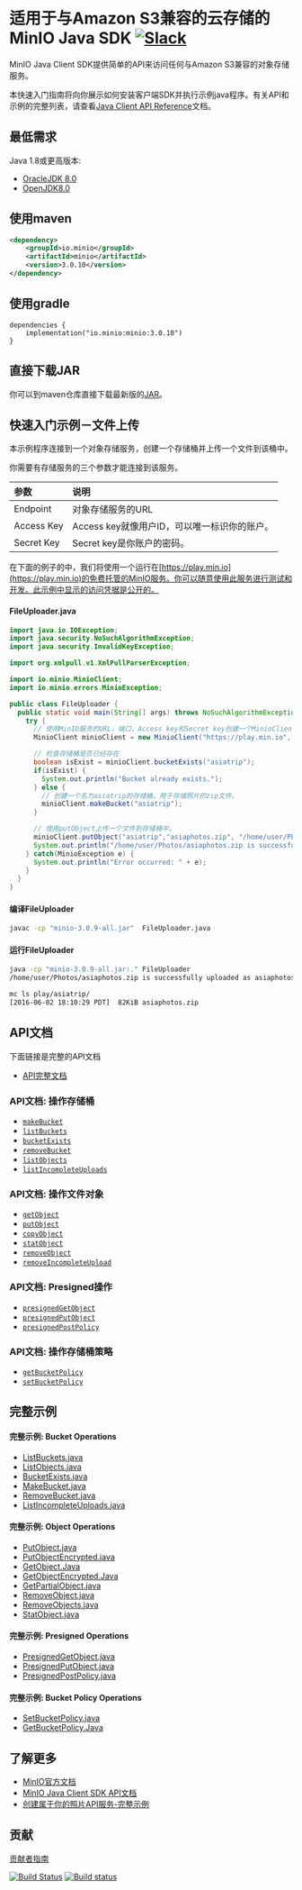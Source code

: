 # 适用于与Amazon S3兼容的云存储的MinIO Java SDK [![Slack](https://slack.min.io/slack?type=svg)](https://slack.min.io)

MinIO Java Client SDK提供简单的API来访问任何与Amazon S3兼容的对象存储服务。

本快速入门指南将向你展示如何安装客户端SDK并执行示例java程序。有关API和示例的完整列表，请查看[Java Client API Reference](https://min.io/docs/minio/linux/developers/java/API.html)文档。

## 最低需求
Java 1.8或更高版本:

* [OracleJDK 8.0](https://www.oracle.com/technetwork/java/javase/downloads/jdk8-downloads-2133151.html)
* [OpenJDK8.0](https://openjdk.java.net/install/)

## 使用maven
```xml
<dependency>
    <groupId>io.minio</groupId>
    <artifactId>minio</artifactId>
    <version>3.0.10</version>
</dependency>
```

## 使用gradle
```
dependencies {
    implementation("io.minio:minio:3.0.10")
}
```

## 直接下载JAR
你可以到maven仓库直接下载最新版的[JAR](https://repo1.maven.org/maven2/io/minio/minio/3.0.10/)。

## 快速入门示例－文件上传
本示例程序连接到一个对象存储服务，创建一个存储桶并上传一个文件到该桶中。

你需要有存储服务的三个参数才能连接到该服务。

| 参数     | 说明 |
| :------- | :------------ |
| Endpoint | 对象存储服务的URL |
| Access Key    | Access key就像用户ID，可以唯一标识你的账户。  |
| Secret Key     | Secret key是你账户的密码。    |


在下面的例子的中，我们将使用一个运行在[https://play.min.io](https://play.min.io)的免费托管的MinIO服务。你可以随意使用此服务进行测试和开发。此示例中显示的访问凭据是公开的。

#### FileUploader.java

```java
import java.io.IOException;
import java.security.NoSuchAlgorithmException;
import java.security.InvalidKeyException;

import org.xmlpull.v1.XmlPullParserException;

import io.minio.MinioClient;
import io.minio.errors.MinioException;

public class FileUploader {
  public static void main(String[] args) throws NoSuchAlgorithmException, IOException, InvalidKeyException, XmlPullParserException {
    try {
      // 使用MinIO服务的URL，端口，Access key和Secret key创建一个MinioClient对象
      MinioClient minioClient = new MinioClient("https://play.min.io", "Q3AM3UQ867SPQQA43P2F", "zuf+tfteSlswRu7BJ86wekitnifILbZam1KYY3TG");

      // 检查存储桶是否已经存在
      boolean isExist = minioClient.bucketExists("asiatrip");
      if(isExist) {
        System.out.println("Bucket already exists.");
      } else {
        // 创建一个名为asiatrip的存储桶，用于存储照片的zip文件。
        minioClient.makeBucket("asiatrip");
      }

      // 使用putObject上传一个文件到存储桶中。
      minioClient.putObject("asiatrip","asiaphotos.zip", "/home/user/Photos/asiaphotos.zip");
      System.out.println("/home/user/Photos/asiaphotos.zip is successfully uploaded as asiaphotos.zip to `asiatrip` bucket.");
    } catch(MinioException e) {
      System.out.println("Error occurred: " + e);
    }
  }
}
```

#### 编译FileUploader
```sh
javac -cp "minio-3.0.9-all.jar"  FileUploader.java
```

#### 运行FileUploader
```sh
java -cp "minio-3.0.9-all.jar:." FileUploader
/home/user/Photos/asiaphotos.zip is successfully uploaded as asiaphotos.zip to `asiatrip` bucket.

mc ls play/asiatrip/
[2016-06-02 18:10:29 PDT]  82KiB asiaphotos.zip
```

## API文档

下面链接是完整的API文档

* [API完整文档](https://min.io/docs/minio/linux/developers/java/API.html)

### API文档: 操作存储桶
* [`makeBucket`](https://min.io/docs/minio/linux/developers/java/API.html#makeBucket)
* [`listBuckets`](https://min.io/docs/minio/linux/developers/java/API.html#listBuckets)
* [`bucketExists`](https://min.io/docs/minio/linux/developers/java/API.html#bucketExists)
* [`removeBucket`](https://min.io/docs/minio/linux/developers/java/API.html#removeBucket)
* [`listObjects`](https://min.io/docs/minio/linux/developers/java/API.html#listObjects)
* [`listIncompleteUploads`](https://min.io/docs/minio/linux/developers/java/API.html#listIncompleteUploads)

### API文档: 操作文件对象
* [`getObject`](https://min.io/docs/minio/linux/developers/java/API.html#getObject)
* [`putObject`](https://min.io/docs/minio/linux/developers/java/API.html#putObject)
* [`copyObject`](https://min.io/docs/minio/linux/developers/java/API.html#copyObject)
* [`statObject`](https://min.io/docs/minio/linux/developers/java/API.html#statObject)
* [`removeObject`](https://min.io/docs/minio/linux/developers/java/API.html#removeObject)
* [`removeIncompleteUpload`](https://min.io/docs/minio/linux/developers/java/API.html#removeIncompleteUpload)

### API文档: Presigned操作
* [`presignedGetObject`](https://min.io/docs/minio/linux/developers/java/API.html#presignedGetObject)
* [`presignedPutObject`](https://min.io/docs/minio/linux/developers/java/API.html#presignedPutObject)
* [`presignedPostPolicy`](https://min.io/docs/minio/linux/developers/java/API.html#presignedPostPolicy)

### API文档: 操作存储桶策略
* [`getBucketPolicy`](https://min.io/docs/minio/linux/developers/java/API.html#getBucketPolicy)
* [`setBucketPolicy`](https://min.io/docs/minio/linux/developers/java/API.html#setBucketPolicy)

## 完整示例

#### 完整示例: Bucket Operations
* [ListBuckets.java](https://github.com/minio/minio-java/tree/master/examples/ListBuckets.java)
* [ListObjects.java](https://github.com/minio/minio-java/tree/master/examples/ListObjects.java)
* [BucketExists.java](https://github.com/minio/minio-java/tree/master/examples/BucketExists.java)
* [MakeBucket.java](https://github.com/minio/minio-java/tree/master/examples/MakeBucket.java)
* [RemoveBucket.java](https://github.com/minio/minio-java/tree/master/examples/RemoveBucket.java)
* [ListIncompleteUploads.java](https://github.com/minio/minio-java/tree/master/examples/ListIncompleteUploads.java)

#### 完整示例: Object Operations
* [PutObject.java](https://github.com/minio/minio-java/tree/master/examples/PutObject.java)
* [PutObjectEncrypted.java](https://github.com/minio/minio-java/tree/master/examples/PutObjectEncrypted.java)
* [GetObject.Java](https://github.com/minio/minio-java/tree/master/examples/GetObject.java)
* [GetObjectEncrypted.Java](https://github.com/minio/minio-java/tree/master/examples/GetObjectEncrypted.java)
* [GetPartialObject.java](https://github.com/minio/minio-java/tree/master/examples/GetPartialObject.java)
* [RemoveObject.java](https://github.com/minio/minio-java/tree/master/examples/RemoveObject.java)
* [RemoveObjects.java](https://github.com/minio/minio-java/tree/master/examples/RemoveObjects.java)
* [StatObject.java](https://github.com/minio/minio-java/tree/master/examples/StatObject.java)

#### 完整示例: Presigned Operations
* [PresignedGetObject.java](https://github.com/minio/minio-java/tree/master/examples/PresignedGetObject.java)
* [PresignedPutObject.java](https://github.com/minio/minio-java/tree/master/examples/PresignedPutObject.java)
* [PresignedPostPolicy.java](https://github.com/minio/minio-java/tree/master/examples/PresignedPostPolicy.java)

#### 完整示例: Bucket Policy Operations
* [SetBucketPolicy.java](https://github.com/minio/minio-java/tree/master/examples/SetBucketPolicy.java)
* [GetBucketPolicy.Java](https://github.com/minio/minio-java/tree/master/examples/GetBucketPolicy.java)

## 了解更多
* [MinIO官方文档](https://min.io/docs/minio/kubernetes/upstream/index.html)
* [MinIO Java Client SDK API文档](https://min.io/docs/minio/linux/developers/java/API.html)
* [创建属于你的照片API服务-完整示例](https://github.com/minio/minio-java-rest-example)

## 贡献
[贡献者指南](https://github.com/minio/minio-java/blob/master/docs/zh_CN/CONTRIBUTING.md)

[![Build Status](https://travis-ci.org/minio/minio-java.svg)](https://travis-ci.org/minio/minio-java)
[![Build status](https://ci.appveyor.com/api/projects/status/1d05e6nvxcelmrak?svg=true)](https://ci.appveyor.com/project/harshavardhana/minio-java)
